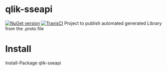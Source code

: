 # qlik-sseapi
[![NuGet version](https://badge.fury.io/nu/qlik-sse.svg)](https://www.nuget.org/packages/qlik-sseapi/)
[![TravisCI](https://travis-ci.org/q2g/qlik-sseapi.svg?branch=master)](https://travis-ci.org/q2g/qlik-sseapi)
Project to publish automated generated Library from the .proto file

# Install 

Install-Package qlik-sseapi
